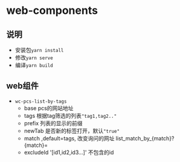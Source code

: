 # web-components

## 说明

- 安装包`yarn install`
- 修改`yarn serve`
- 编译`yarn build`

## web组件


- `wc-pcs-list-by-tags`
  - base pcs的网站地址
  - tags 根据tag筛选的列表`"tag1,tag2.."`
  - prefix 列表的显示的前缀
  - newTab 是否新的标签打开，默认`"true"`
  - match ,default=tags, 改变询问的网址 list_match_by_{match}?{match}=
  - excludeId '[id1,id2,id3...]' 不包含的id


